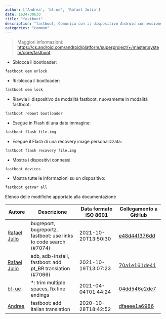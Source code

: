 ```yaml
---
author: ['Andrea', 'bl-ue', 'Rafael Julio']
date: 1634730630
title: "fastboot"
description: "fastboot, Comunica con il dispositivo Android connessione quando in modalità bootloader (la situazione in cui `adb` non funziona)."
categories: "common"
---
```

> Maggiori informazioni: <https://cs.android.com/android/platform/superproject/+/master:system/core/fastboot>.

- Sblocca il bootloader:

```bash
fastboot oem unlock
```

- Ri-blocca il bootloader:

```bash
fastboot oem lock
```

- Riavvia il dispositivo da modalità fastboot, nuovamente in modalità fastboot:

```bash
fastboot reboot bootloader
```

- Esegue in Flash di una data immagine:

```bash
fastboot flash file.img
```

- Esegue il Flash di una recovery image personalizzata:

```bash
fastboot flash recovery file.img
```

- Mostra i dispositivi connessi:

```bash
fastboot devices
```

- Mostra tutte le informazioni su un dispositivo:

```bash
fastboot getvar all
```
Elenco delle modifiche apportate alla documentazione


Autore | Descrizione | Data formato ISO 8601 | Collegamento a GitHub
------|-----|-----|-----
[Rafael Julio](mailto:development@rafifos.dev) | bugreport, bugreportz, fastboot: use links to code search (#7074) | 2021-10-20T13:50:30 | [e48d44f376dd](https://github.com/tldr-pages/tldr/commit/e48d44f376dd7610f183ca3d490fe9adfcf3e518)
[Rafael Julio](mailto:development@rafifos.dev) | adb, adb-install, fastboot: add pt_BR translation (#7066) | 2021-10-19T13:07:23 | [70a1e161de41](https://github.com/tldr-pages/tldr/commit/70a1e161de4171f284c3c34860426ba765912427)
[bl-ue](mailto:54780737+bl-ue@users.noreply.github.com) | *: trim multiple spaces, fix line endings | 2021-04-04T01:44:24 | [04dd546e2de7](https://github.com/tldr-pages/tldr/commit/04dd546e2de7f59f40a867acca6f46b0dc8ea9b4)
[Andrea](mailto:agnophi@gmail.com) | fastboot: add italian translation | 2020-10-28T18:42:52 | [dfaeee1a6986](https://github.com/tldr-pages/tldr/commit/dfaeee1a6986c12d1dd01ea9afc734c0b88f89aa)

